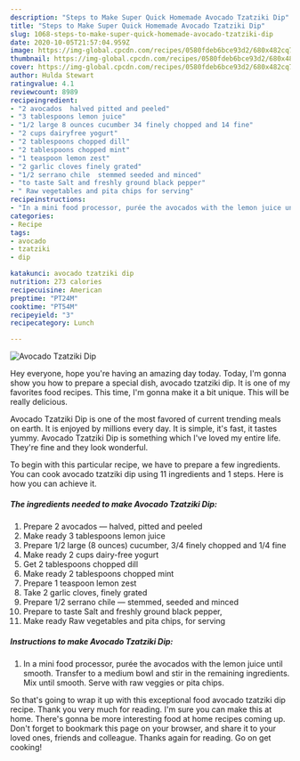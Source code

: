 ```yaml
---
description: "Steps to Make Super Quick Homemade Avocado Tzatziki Dip"
title: "Steps to Make Super Quick Homemade Avocado Tzatziki Dip"
slug: 1068-steps-to-make-super-quick-homemade-avocado-tzatziki-dip
date: 2020-10-05T21:57:04.959Z
image: https://img-global.cpcdn.com/recipes/0580fdeb6bce93d2/680x482cq70/avocado-tzatziki-dip-recipe-main-photo.jpg
thumbnail: https://img-global.cpcdn.com/recipes/0580fdeb6bce93d2/680x482cq70/avocado-tzatziki-dip-recipe-main-photo.jpg
cover: https://img-global.cpcdn.com/recipes/0580fdeb6bce93d2/680x482cq70/avocado-tzatziki-dip-recipe-main-photo.jpg
author: Hulda Stewart
ratingvalue: 4.1
reviewcount: 8989
recipeingredient:
- "2 avocados  halved pitted and peeled"
- "3 tablespoons lemon juice"
- "1/2 large 8 ounces cucumber 34 finely chopped and 14 fine"
- "2 cups dairyfree yogurt"
- "2 tablespoons chopped dill"
- "2 tablespoons chopped mint"
- "1 teaspoon lemon zest"
- "2 garlic cloves finely grated"
- "1/2 serrano chile  stemmed seeded and minced"
- "to taste Salt and freshly ground black pepper"
- " Raw vegetables and pita chips for serving"
recipeinstructions:
- "In a mini food processor, purée the avocados with the lemon juice until smooth. Transfer to a medium bowl and stir in the remaining ingredients. Mix until smooth. Serve with raw veggies or pita chips."
categories:
- Recipe
tags:
- avocado
- tzatziki
- dip

katakunci: avocado tzatziki dip 
nutrition: 273 calories
recipecuisine: American
preptime: "PT24M"
cooktime: "PT54M"
recipeyield: "3"
recipecategory: Lunch

---
```



![Avocado Tzatziki Dip](https://img-global.cpcdn.com/recipes/0580fdeb6bce93d2/680x482cq70/avocado-tzatziki-dip-recipe-main-photo.jpg)

Hey everyone, hope you're having an amazing day today. Today, I'm gonna show you how to prepare a special dish, avocado tzatziki dip. It is one of my favorites food recipes. This time, I'm gonna make it a bit unique. This will be really delicious.



Avocado Tzatziki Dip is one of the most favored of current trending meals on earth. It is enjoyed by millions every day. It is simple, it's fast, it tastes yummy. Avocado Tzatziki Dip is something which I've loved my entire life. They're fine and they look wonderful.


To begin with this particular recipe, we have to prepare a few ingredients. You can cook avocado tzatziki dip using 11 ingredients and 1 steps. Here is how you can achieve it.

<!--inarticleads1-->

##### The ingredients needed to make Avocado Tzatziki Dip:

1. Prepare 2 avocados — halved, pitted and peeled
1. Make ready 3 tablespoons lemon juice
1. Prepare 1/2 large (8 ounces) cucumber, 3/4 finely chopped and 1/4 fine
1. Make ready 2 cups dairy-free yogurt
1. Get 2 tablespoons chopped dill
1. Make ready 2 tablespoons chopped mint
1. Prepare 1 teaspoon lemon zest
1. Take 2 garlic cloves, finely grated
1. Prepare 1/2 serrano chile — stemmed, seeded and minced
1. Prepare to taste Salt and freshly ground black pepper,
1. Make ready  Raw vegetables and pita chips, for serving




<!--inarticleads2-->

##### Instructions to make Avocado Tzatziki Dip:

1. In a mini food processor, purée the avocados with the lemon juice until smooth. Transfer to a medium bowl and stir in the remaining ingredients. Mix until smooth. Serve with raw veggies or pita chips.




So that's going to wrap it up with this exceptional food avocado tzatziki dip recipe. Thank you very much for reading. I'm sure you can make this at home. There's gonna be more interesting food at home recipes coming up. Don't forget to bookmark this page on your browser, and share it to your loved ones, friends and colleague. Thanks again for reading. Go on get cooking!
